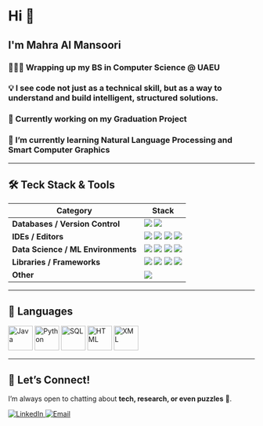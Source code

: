 # Hi 👋

<!--
**mhralmansori/mhralmansori** is a ✨ _special_ ✨ repository because its `README.md` (this file) appears on your GitHub profile.

Here are some ideas to get you started:

- 🔭 I’m currently working on ...
- 
- 👯 I’m looking to collaborate on ...
- 🤔 I’m looking for help with ...
- 💬 Ask me about ...
- 📫 How to reach me: ...
- 😄 Pronouns: ...
- ⚡ Fun fact: ...
-->
## I'm Mahra Al Mansoori
### 👩🏻‍💻 Wrapping up my BS in Computer Science @ UAEU  
### 💡 I see code not just as a technical skill, but as a way to understand and build intelligent, structured solutions.  
### 🚀 Currently working on my Graduation Project  
### 🌱 I’m currently learning **Natural Language Processing** and **Smart Computer Graphics**  
---
## 🛠 Teck Stack & Tools
| Category | Stack |
|----------|-------|
| **Databases / Version Control** | <img src="https://img.shields.io/badge/MySQL-blue?style=for-the-badge&logo=mysql" /> <img src="https://img.shields.io/badge/SQLite-lightgrey?style=for-the-badge&logo=sqlite" /> |
| **IDEs / Editors** | <img src="https://img.shields.io/badge/Android%20Studio-brightgreen?style=for-the-badge&logo=android-studio" /> <img src="https://img.shields.io/badge/VS%20Code-lightblue?style=for-the-badge&logo=visual-studio-code" /> <img src="https://img.shields.io/badge/NetBeans-darkblue?style=for-the-badge&logo=apache-netbeans" /> <img src="https://img.shields.io/badge/PyCharm-darkgreen?style=for-the-badge&logo=pycharm" /> |
| **Data Science / ML Environments** | <img src="https://img.shields.io/badge/Anaconda-darkgreen?style=for-the-badge&logo=anaconda" /> <img src="https://img.shields.io/badge/Weka-lightgrey?style=for-the-badge" /> <img src="https://img.shields.io/badge/Jupyter%20Notebook-orange?style=for-the-badge&logo=jupyter" /> <img src="https://img.shields.io/badge/Google%20Colab-yellow?style=for-the-badge&logo=googlecolab" /> |
| **Libraries / Frameworks** | <img src="https://img.shields.io/badge/PyTorch-orange?style=for-the-badge&logo=pytorch" /> <img src="https://img.shields.io/badge/NumPy-lightblue?style=for-the-badge&logo=numpy" /> <img src="https://img.shields.io/badge/Pandas-blueviolet?style=for-the-badge&logo=pandas" /> <img src="https://img.shields.io/badge/Matplotlib-darkgreen?style=for-the-badge" /> |
| **Other** | <img src="https://img.shields.io/badge/Excel-green?style=for-the-badge&logo=microsoft-excel" /> |

---

## 📝 Languages
<p align="left">
  <img src="https://cdn.jsdelivr.net/gh/devicons/devicon/icons/java/java-original.svg" alt="Java" width="50" height="50"/>
  <img src="https://cdn.jsdelivr.net/gh/devicons/devicon/icons/python/python-original.svg" alt="Python" width="50" height="50"/>
  <img src="https://cdn.jsdelivr.net/gh/devicons/devicon/icons/mysql/mysql-original.svg" alt="SQL" width="50" height="50"/>
  <img src="https://cdn.jsdelivr.net/gh/devicons/devicon/icons/html5/html5-original.svg" alt="HTML" width="50" height="50"/>
  <img src="https://cdn.jsdelivr.net/gh/devicons/devicon/icons/xml/xml-original.svg" alt="XML" width="50" height="50"/>
</p>

---

## 🤝 Let’s Connect!  
I’m always open to chatting about **tech, research, or even puzzles** 🧩.  
<p align="left">
  <a href="https://www.linkedin.com/in/mahra-al-mansoori/" target="_blank">
    <img src="https://img.shields.io/badge/LinkedIn-blue?style=for-the-badge&logo=linkedin" alt="LinkedIn"/>
  </a>
  <a href="mailto:almansoorimahra05@gmail.com">
    <img src="https://img.shields.io/badge/Email-white?style=for-the-badge&logo=gmail" alt="Email"/>
  </a>
</p>
